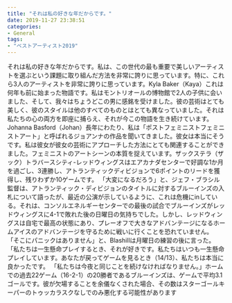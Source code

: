 ```yaml
---
title: "それは私の好きな年だからです。"
date: 2019-11-27 23:38:51
categories:
- General
tags:
- "ベストアーティスト2019"
---
```


それは私の好きな年だからです。私は、この世代の最も重要で美しいアーティストを選ぶという課題に取り組んだ方法を非常に誇りに思っています。特に、これら3人のアーティストを非常に誇りに思っています。Kyla Baker（Kaya）これは何年も前に始まった物語です。私はモントリオールの博物館で2人の子供に会いました、そして、我々はちょうどこの男に感銘を受けました。彼の芸術はとても美しく、彼のスタイルは他のすべてのものとはとても異なっていました。それは私たちの心の両方を即座に捕らえ、それが今この物語を生き続けています。 Johanna Basford（Johan）長年にわたり、私は「ポストフェミニストフェミニストアート」と呼ばれるジョアンナの作品を聞いてきました。彼女は本当にそうです。私は彼女が彼女の芸術にアプローチした方法にとても関連することができました。フェミニストのアートシーンの本質を捉えています。ザックステラ（ザック）トラバースシティ-レッドウィングスはエアカナダセンターで好調な1か月を過ごし、3連勝し、アトランティックディビジョンで6ポイントのリードを獲得し、残りわずか10ゲームです。 「大変になるだろう」と、ジェフ・ブラシル監督は、アトランティック・ディビジョンのタイトルに対するブルーインズの入札について語ったが、最近の公演が示しているように、これは危機にinしている。それは、コンソルエネルギーセンターでの最後の試合でブルーインズがレッドウィングスに4-1で敗れた後の日曜日の気持ちでした。しかし、レッドウィングスは自宅で最高の状態にあり、プレーオフで大きなアドバンテージになるホームアイスのアドバンテージを守るために戦いに行くことを恐れていません。 「そこにパニックはありません」と、Blashillは月曜日の練習の後に言った。 「私たちは一生懸命プレイするとき、それが好きです。私たちはいつも一生懸命プレイしています。あなたが戻ってゲームを見るとき（14/13）、私たちは本当に良かったです。 「私たちは今夜と同じことを続けなければなりません。」ホームでの過去22ゲーム（16-2-1）の20勝者であるブルーインズは、ゲームで平均3.1ゴールです。彼が欠場することを余儀なくされた場合、その数はスターゴールキーパーのトゥッカラスクなしでのみ悪化する可能性があります
